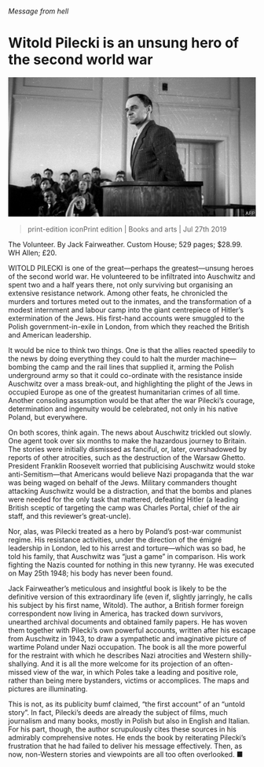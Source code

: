 ###### Message from hell

# Witold Pilecki is an unsung hero of the second world war 

![image](images/20190727_BKP506.jpg) 

> print-edition iconPrint edition | Books and arts | Jul 27th 2019 

The Volunteer. By Jack Fairweather. Custom House; 529 pages; $28.99. WH Allen; £20. 

WITOLD PILECKI is one of the great—perhaps the greatest—unsung heroes of the second world war. He volunteered to be infiltrated into Auschwitz and spent two and a half years there, not only surviving but organising an extensive resistance network. Among other feats, he chronicled the murders and tortures meted out to the inmates, and the transformation of a modest internment and labour camp into the giant centrepiece of Hitler’s extermination of the Jews. His first-hand accounts were smuggled to the Polish government-in-exile in London, from which they reached the British and American leadership. 

It would be nice to think two things. One is that the allies reacted speedily to the news by doing everything they could to halt the murder machine—bombing the camp and the rail lines that supplied it, arming the Polish underground army so that it could co-ordinate with the resistance inside Auschwitz over a mass break-out, and highlighting the plight of the Jews in occupied Europe as one of the greatest humanitarian crimes of all time. Another consoling assumption would be that after the war Pilecki’s courage, determination and ingenuity would be celebrated, not only in his native Poland, but everywhere. 

On both scores, think again. The news about Auschwitz trickled out slowly. One agent took over six months to make the hazardous journey to Britain. The stories were initially dismissed as fanciful, or, later, overshadowed by reports of other atrocities, such as the destruction of the Warsaw Ghetto. President Franklin Roosevelt worried that publicising Auschwitz would stoke anti-Semitism—that Americans would believe Nazi propaganda that the war was being waged on behalf of the Jews. Military commanders thought attacking Auschwitz would be a distraction, and that the bombs and planes were needed for the only task that mattered, defeating Hitler (a leading British sceptic of targeting the camp was Charles Portal, chief of the air staff, and this reviewer’s great-uncle). 

Nor, alas, was Pilecki treated as a hero by Poland’s post-war communist regime. His resistance activities, under the direction of the émigré leadership in London, led to his arrest and torture—which was so bad, he told his family, that Auschwitz was “just a game” in comparison. His work fighting the Nazis counted for nothing in this new tyranny. He was executed on May 25th 1948; his body has never been found. 

Jack Fairweather’s meticulous and insightful book is likely to be the definitive version of this extraordinary life (even if, slightly jarringly, he calls his subject by his first name, Witold). The author, a British former foreign correspondent now living in America, has tracked down survivors, unearthed archival documents and obtained family papers. He has woven them together with Pilecki’s own powerful accounts, written after his escape from Auschwitz in 1943, to draw a sympathetic and imaginative picture of wartime Poland under Nazi occupation. The book is all the more powerful for the restraint with which he describes Nazi atrocities and Western shilly-shallying. And it is all the more welcome for its projection of an often-missed view of the war, in which Poles take a leading and positive role, rather than being mere bystanders, victims or accomplices. The maps and pictures are illuminating. 

This is not, as its publicity bumf claimed, “the first account” of an “untold story”. In fact, Pilecki’s deeds are already the subject of films, much journalism and many books, mostly in Polish but also in English and Italian. For his part, though, the author scrupulously cites these sources in his admirably comprehensive notes. He ends the book by reiterating Pilecki’s frustration that he had failed to deliver his message effectively. Then, as now, non-Western stories and viewpoints are all too often overlooked. ■ 

